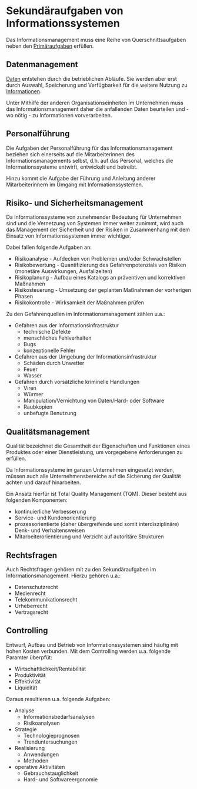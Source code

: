 # Sekundäraufgaben von Informationssystemen
Das Informationsmanagement muss eine Reihe von Querschnittsaufgaben neben den [Primäraufgaben](Primaeraufgaben.md) erfüllen.

## Datenmanagement
[Daten](../Theoretische-Grundlagen-des-Informationsmanagements/Begriffsdefinitionen.md#daten) entstehen durch die betrieblichen Abläufe. Sie werden aber erst durch Auswahl, Speicherung und Verfügbarkeit für die weitere Nutzung zu [Informationen](../Theoretische-Grundlagen-des-Informationsmanagements/Begriffsdefinitionen.md#informationen).

Unter Mithilfe der anderen Organisationseinheiten im Unternehmen muss das Informationsmanagement daher die anfallenden Daten beurteilen und - wo nötig - zu Informationen vorverarbeiten.

## Personalführung
Die Aufgaben der Personalführung für das Informationsmanagement beziehen sich einerseits auf die Mitarbeiterinnen des Informationsmanagements selbst, d.h. auf das Personal, welches die Informationssysteme entwirft, entwickelt und betreibt.


Hinzu kommt die Aufgabe der Führung und Anleitung anderer Mitarbeiterinnern im Umgang mit Informationssystemen.

## Risiko- und Sicherheitsmanagement
Da Informationssysteme von zunehmender Bedeutung für Unternehmen sind und die Vernetzung von Systemen immer weiter zunimmt, wird auch das Management der Sicherheit und der Risiken in Zusammenhang mit dem Einsatz von Informationssystemen immer wichtiger.

Dabei fallen folgende Aufgaben an:

- Risikoanalyse - Aufdecken von Problemen und/oder Schwachstellen
- Risikobewertung - Quantifizierung des Gefahrenpotenzials von Risiken (monetäre Auswirkungen, Ausfallzeiten)
- Risikoplanung - Aufbau eines Katalogs an präventiven und korrektiven Maßnahmen
- Risikosteuerung - Umsetzung der geplanten Maßnahmen der vorherigen Phasen
- Risikokontrolle - Wirksamkeit der Maßnahmen prüfen


Zu den Gefahrenquellen im Informationsmanagement zählen u.a.:

- Gefahren aus der Informationsinfrastruktur
  - technische Defekte
  - menschliches Fehlverhalten
  - Bugs
  - konzeptionelle Fehler
- Gefahren aus der Umgebung der Informationsinfrastruktur
  - Schäden durch Unwetter
  - Feuer
  - Wasser
- Gefahren durch vorsätzliche kriminelle Handlungen
  - Viren
  - Würmer
  - Manipulation/Vernichtung von Daten/Hard- oder Software
  - Raubkopien
  - unbefugte Benutzung

## Qualitätsmanagement
Qualität bezeichnet die Gesamtheit der Eigenschaften und Funktionen eines Produktes oder einer Dienstleistung, um vorgegebene Anforderungen zu erfüllen.

Da Informationssysteme im ganzen Unternehmen eingesetzt werden, müssen auch alle Unternehmensbereiche auf die Sicherung der Qualität achten und darauf hinarbeiten.

Ein Ansatz hierfür ist Total Quality Management (TQM). Dieser besteht aus folgenden Komponenten:

- kontinuierliche Verbesserung
- Service- und Kundenorientierung
- prozessorientierte (daher übergreifende und somit interdisziplinäre) Denk- und Verhaltensweisen
- Mitarbeiterorientierung und Verzicht auf autoritäre Strukturen

## Rechtsfragen
Auch Rechtsfragen gehören mit zu den Sekundäraufgaben im Informationsmanagement. Hierzu gehören u.a.:

- Datenschutzrecht
- Medienrecht
- Telekommunikationsrecht
- Urheberrecht
- Vertragsrecht


## Controlling
Entwurf, Aufbau und Betrieb von Informationssystemen sind häufig mit hohen Kosten verbunden. Mit dem Controlling werden u.a. folgende Paramter überpfüt:

- Wirtschaftlichkeit/Rentabilität
- Produktivität
- Effektivität
- Liquidität

Daraus resultieren u.a. folgende Aufgaben:

- Analyse
  - Informationsbedarfsanalysen
  - Risikoanalysen
- Strategie
  - Technologieprognosen
  - Trenduntersuchungen
- Realisierung
  - Anwendungen
  - Methoden
- operative Aktivitäten
  - Gebrauchstauglichkeit
  - Hard- und Softwareergonomie